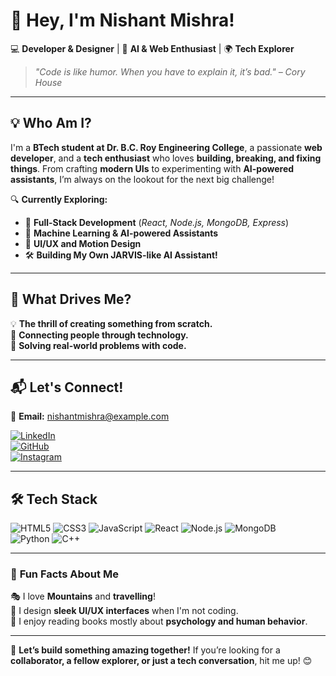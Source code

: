 # 🚀 Hey, I'm Nishant Mishra!  

💻 **Developer & Designer** | 🤖 **AI & Web Enthusiast** | 🌍 **Tech Explorer**  

> *"Code is like humor. When you have to explain it, it’s bad." – Cory House*  

---

## 💡 **Who Am I?**  
I'm a **BTech student at Dr. B.C. Roy Engineering College**, a passionate **web developer**, and a **tech enthusiast** who loves **building, breaking, and fixing things**. From crafting **modern UIs** to experimenting with **AI-powered assistants**, I’m always on the lookout for the next big challenge!  

🔍 **Currently Exploring:**  
- 🚀 **Full-Stack Development** (*React, Node.js, MongoDB, Express*)  
- 🧠 **Machine Learning & AI-powered Assistants**  
- 🎨 **UI/UX and Motion Design**  
- 🛠️ **Building My Own JARVIS-like AI Assistant!**  

---

## 🎯 **What Drives Me?**  
💡 **The thrill of creating something from scratch.**  
🔗 **Connecting people through technology.**  
🚀 **Solving real-world problems with code.**  

---

## 📬 **Let's Connect!**  
📩 **Email:** [nishantmishra@example.com](mailto:nishantmishra@example.com)  

[![LinkedIn](https://img.shields.io/badge/LinkedIn-0A66C2?style=for-the-badge&logo=linkedin&logoColor=white)](https://www.linkedin.com/in/nishant-mishra-980010334/)  
[![GitHub](https://img.shields.io/badge/GitHub-181717?style=for-the-badge&logo=github&logoColor=white)](https://github.com/nishantgreyhat)  
[![Instagram](https://img.shields.io/badge/Instagram-E4405F?style=for-the-badge&logo=instagram&logoColor=white)](https://www.instagram.com/nishhh.ant_/?hl=en)  

---

## 🛠️ **Tech Stack**
![HTML5](https://img.shields.io/badge/HTML5-E34F26?style=for-the-badge&logo=html5&logoColor=white)
![CSS3](https://img.shields.io/badge/CSS3-1572B6?style=for-the-badge&logo=css3&logoColor=white)
![JavaScript](https://img.shields.io/badge/JavaScript-F7DF1E?style=for-the-badge&logo=javascript&logoColor=black)
![React](https://img.shields.io/badge/React-61DAFB?style=for-the-badge&logo=react&logoColor=black)
![Node.js](https://img.shields.io/badge/Node.js-339933?style=for-the-badge&logo=nodedotjs&logoColor=white)
![MongoDB](https://img.shields.io/badge/MongoDB-47A248?style=for-the-badge&logo=mongodb&logoColor=white)  
![Python](https://img.shields.io/badge/Python-3776AB?style=for-the-badge&logo=python&logoColor=white)
![C++](https://img.shields.io/badge/C++-00599C?style=for-the-badge&logo=cplusplus&logoColor=white)

---

### 🎯 **Fun Facts About Me**
🎭 I love **Mountains** and **travelling**!  
🎨 I design **sleek UI/UX interfaces** when I'm not coding.  
📖 I enjoy reading books mostly about **psychology and human behavior**.  

---

🚀 **Let’s build something amazing together!** If you’re looking for a **collaborator, a fellow explorer, or just a tech conversation**, hit me up! 😊  


